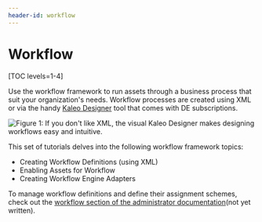 ```yaml
---
header-id: workflow
---
```


# Workflow

[TOC levels=1-4]

Use the workflow framework to run assets through a business process that suit your
organization's needs. Workflow processes are created using XML or via the handy
[Kaleo Designer](https://help.liferay.com/hc/en-us/articles/360017894912-Kaleo-Designer)
tool that comes with DE subscriptions.

![Figure 1: If you don't like XML, the visual Kaleo Designer makes designing workflows easy and intuitive.](../../images/legal-marketing-def.png)

This set of tutorials delves into the following workflow framework topics:

- Creating Workflow Definitions (using XML)
- Enabling Assets for Workflow
- Creating Workflow Engine Adapters

To manage workflow definitions and define their assignment schemes, check out
the [workflow section of the administrator documentation](/docs/7-1/user/-/knowledge_base/u/workflow)(not yet
written).
